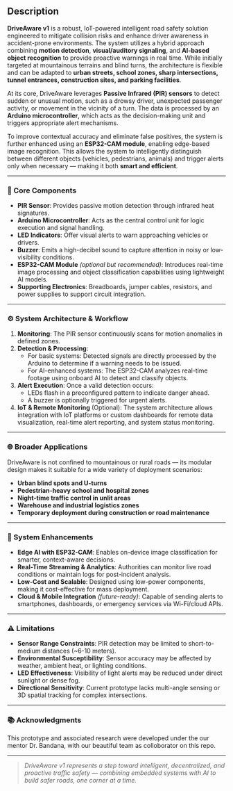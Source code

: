 ## Description

**DriveAware v1** is a robust, IoT-powered intelligent road safety solution engineered to mitigate collision risks and enhance driver awareness in accident-prone environments. The system utilizes a hybrid approach combining **motion detection**, **visual/auditory signaling**, and **AI-based object recognition** to provide proactive warnings in real time. While initially targeted at mountainous terrains and blind turns, the architecture is flexible and can be adapted to **urban streets, school zones, sharp intersections, tunnel entrances, construction sites, and parking facilities**.

At its core, DriveAware leverages **Passive Infrared (PIR) sensors** to detect sudden or unusual motion, such as a drowsy driver, unexpected passenger activity, or movement in the vicinity of a turn. The data is processed by an **Arduino microcontroller**, which acts as the decision-making unit and triggers appropriate alert mechanisms.

To improve contextual accuracy and eliminate false positives, the system is further enhanced using an **ESP32-CAM module**, enabling edge-based image recognition. This allows the system to intelligently distinguish between different objects (vehicles, pedestrians, animals) and trigger alerts only when necessary — making it both **smart and efficient**.

---

### 🔧 Core Components

- **PIR Sensor**: Provides passive motion detection through infrared heat signatures.
- **Arduino Microcontroller**: Acts as the central control unit for logic execution and signal handling.
- **LED Indicators**: Offer visual alerts to warn approaching vehicles or drivers.
- **Buzzer**: Emits a high-decibel sound to capture attention in noisy or low-visibility conditions.
- **ESP32-CAM Module** *(optional but recommended)*: Introduces real-time image processing and object classification capabilities using lightweight AI models.
- **Supporting Electronics**: Breadboards, jumper cables, resistors, and power supplies to support circuit integration.

---

### ⚙️ System Architecture & Workflow

1. **Monitoring**: The PIR sensor continuously scans for motion anomalies in defined zones.
2. **Detection & Processing**:
   - For basic systems: Detected signals are directly processed by the Arduino to determine if a warning needs to be issued.
   - For AI-enhanced systems: The ESP32-CAM analyzes real-time footage using onboard AI to detect and classify objects.
3. **Alert Execution**: Once a valid detection occurs:
   - LEDs flash in a preconfigured pattern to indicate danger ahead.
   - A buzzer is optionally triggered for urgent alerts.
4. **IoT & Remote Monitoring** (Optional): The system architecture allows integration with IoT platforms or custom dashboards for remote data visualization, real-time alert reporting, and system status monitoring.

---

### 🌐 Broader Applications

DriveAware is not confined to mountainous or rural roads — its modular design makes it suitable for a wide variety of deployment scenarios:
- **Urban blind spots and U-turns**
- **Pedestrian-heavy school and hospital zones**
- **Night-time traffic control in unlit areas**
- **Warehouse and industrial logistics zones**
- **Temporary deployment during construction or road maintenance**

---

### 🚀 System Enhancements

- **Edge AI with ESP32-CAM**: Enables on-device image classification for smarter, context-aware decisions.
- **Real-Time Streaming & Analytics**: Authorities can monitor live road conditions or maintain logs for post-incident analysis.
- **Low-Cost and Scalable**: Designed using low-power components, making it cost-effective for mass deployment.
- **Cloud & Mobile Integration** *(future-ready)*: Capable of sending alerts to smartphones, dashboards, or emergency services via Wi-Fi/cloud APIs.

---

### ⚠️ Limitations

- **Sensor Range Constraints**: PIR detection may be limited to short-to-medium distances (~6-10 meters).
- **Environmental Susceptibility**: Sensor accuracy may be affected by weather, ambient heat, or lighting conditions.
- **LED Effectiveness**: Visibility of light alerts may be reduced under direct sunlight or dense fog.
- **Directional Sensitivity**: Current prototype lacks multi-angle sensing or 3D spatial tracking for complex intersections.

---

### 📚 Acknowledgments

This prototype and associated research were developed under the our mentor Dr. Bandana, with our beautiful team as colloborator on this repo.

---

> *DriveAware v1 represents a step toward intelligent, decentralized, and proactive traffic safety — combining embedded systems with AI to build safer roads, one corner at a time.*
